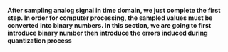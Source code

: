 **After sampling analog signal in time domain, we just complete the first step. In order for computer processing, the sampled values must be converted into binary numbers. In this section, we are going to first introduce binary number then introduce the errors induced during quantization process**


